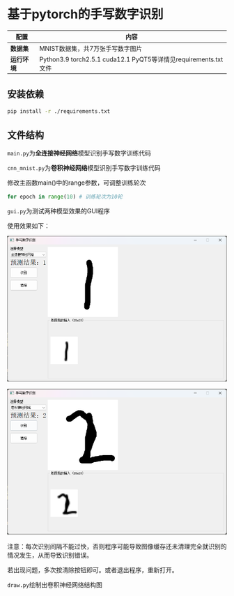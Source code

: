 # 基于pytorch的手写数字识别

| 配置               | 内容                                                            |
| ------------------ | --------------------------------------------------------------- |
| **数据集**   | MNIST数据集，共7万张手写数字图片                                |
| **运行环境** | Python3.9 torch2.5.1 cuda12.1 PyQT5等详情见requirements.txt文件 |

## 安装依赖

```bash
pip install -r ./requirements.txt
```

## 文件结构

`main.py`为**全连接神经网络**模型识别手写数字训练代码

`cnn_mnist.py`为**卷积神经网络**模型识别手写数字训练代码

修改主函数main()中的range参数，可调整训练轮次

```python
for epoch in range(10) # 训练轮次为10轮
```

`gui.py`为测试两种模型效果的GUI程序

使用效果如下：

![1](pic/1.png)

![2](pic/2.png)

注意：每次识别间隔不能过快，否则程序可能导致图像缓存还未清理完全就识别的情况发生，从而导致识别错误。

若出现问题，多次按清除按钮即可。或者退出程序，重新打开。

`draw.py`绘制出卷积神经网络结构图
